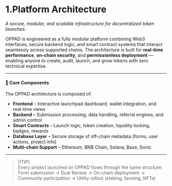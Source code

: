 # 1.Platform Architecture

_A secure, modular, and scalable infrastructure for decentralized token launches._

OPPAD is engineered as a fully modular platform combining Web3 interfaces, secure backend logic, and smart contract systems that interact seamlessly across supported chains. The architecture is built for **real-time performance**, **on-chain security**, and **permissionless deployment** — enabling anyone to create, audit, launch, and grow tokens with zero technical expertise.

***

#### 🧱 Core Components

The OPPAD architecture is composed of:

* **Frontend** – Interactive launchpad dashboard, wallet integration, and real-time views
* **Backend** – Submission processing, data handling, referral engines, and admin control
* **Smart Contracts** – Launch logic, token creation, liquidity locking, badges, rewards
* **Database Layer** – Secure storage of off-chain metadata (forms, user actions, project info)
* **Multi-chain Support** – Ethereum, BNB Chain, Solana, Base, Sonic

***

> \[!TIP]\
> Every project launched on OPPAD flows through the same structure:\
> Form submission → Dual Review → On-chain deployment → Community participation → Utility rollout (staking, farming, NFTs)

